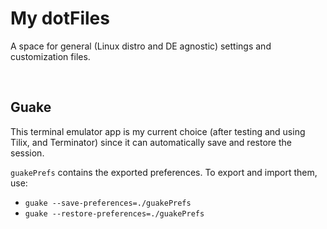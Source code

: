# My dotFiles

A space for general (Linux distro and DE agnostic) settings and customization files.

<br/>

## Guake

This terminal emulator app is my current choice (after testing and using Tilix, and Terminator) since it can automatically save and restore the session.

`guakePrefs` contains the exported preferences. To export and import them, use:

- `guake --save-preferences=./guakePrefs`
- `guake --restore-preferences=./guakePrefs`

<br/>
